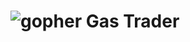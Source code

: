  # ![gopher](https://github.com/gastrader/gastrader/assets/37260212/ed2c2208-baa9-42dc-ad82-ede6ddae7c02) Gas Trader

<!--
**gastrader/gastrader** is a ✨ _special_ ✨ repository because its `README.md` (this file) appears on your GitHub profile.

Here are some ideas to get you started:

- 🔭 I’m currently working on ...
- 🌱 I’m currently learning ...
- 👯 I’m looking to collaborate on ...
- 🤔 I’m looking for help with ...
- 💬 Ask me about ...
- 📫 How to reach me: ...
- 😄 Pronouns: ...
- ⚡ Fun fact: ...
-->
